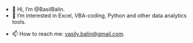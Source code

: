 - 👋 Hi, I’m @BasilBalin.
- 👀 I’m interested in Excel, VBA-coding, Python and other data analytics tools.
<!---
- 🌱 I’m currently learning Python for data analytics.
- 💞️ I’m looking to collaborate on jet, why not!
--->
- 📫 How to reach me: vasily.balin@gmail.com.

<!---
BasilBalin/about_me is a ✨ special ✨ repository because its `README.md` (this file) appears on your GitHub profile.
You can click the Preview link to take a look at your changes.
--->
